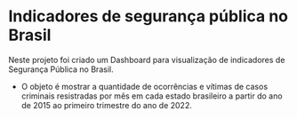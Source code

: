 # Indicadores de segurança pública no Brasil
Neste projeto foi criado um Dashboard para visualização de indicadores de Segurança Pública no Brasil.
- O objeto é mostrar a quantidade de ocorrências e vítimas de casos criminais resistradas por mês em cada estado brasileiro a partir do ano de 2015 ao primeiro trimestre do ano de 2022.
